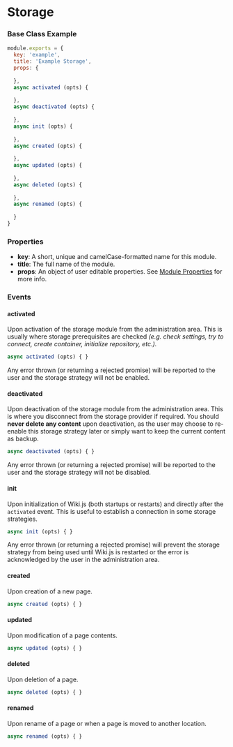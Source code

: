 # Storage

### Base Class Example

```javascript
module.exports = {
  key: 'example',
  title: 'Example Storage',
  props: {
​
  },
  async activated (opts) {
​
  },
  async deactivated (opts) {
​
  },
  async init (opts) {
  
  },
  async created (opts) {
​
  },
  async updated (opts) {
​
  },
  async deleted (opts) {
​
  },
  async renamed (opts) {
​
  }
}
```

### Properties

* **key**: A short, unique and camelCase-formatted name for this module.
* **title**: The full name of the module.
* **props**: An object of user editable properties. See [Module Properties](properties.md) for more info.

### Events

#### activated

Upon activation of the storage module from the administration area. This is usually where storage prerequisites are checked _\(e.g. check settings, try to connect, create container, initialize repository, etc.\)._ 

```javascript
async activated (opts) { }
```

Any error thrown \(or returning a rejected promise\) will be reported to the user and the storage strategy will not be enabled.

#### deactivated

Upon deactivation of the storage module from the administration area. This is where you disconnect from the storage provider if required. You should **never delete any content** upon deactivation, as the user may choose to re-enable this storage strategy later or simply want to keep the current content as backup.

```javascript
async deactivated (opts) { }
```

Any error thrown \(or returning a rejected promise\) will be reported to the user and the storage strategy will not be disabled.

#### init

Upon initialization of Wiki.js \(both startups or restarts\) and directly after the `activated` event. This is useful to establish a connection in some storage strategies.

```javascript
async init (opts) { }
```

Any error thrown \(or returning a rejected promise\) will prevent the storage strategy from being used until Wiki.js is restarted or the error is acknowledged by the user in the administration area.

#### created

Upon creation of a new page.

```javascript
async created (opts) { }
```

#### updated

Upon modification of a page contents.

```javascript
async updated (opts) { }
```

#### deleted

Upon deletion of a page.

```javascript
async deleted (opts) { }
```

#### renamed

Upon rename of a page or when a page is moved to another location.

```javascript
async renamed (opts) { }
```

